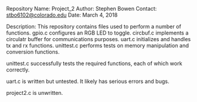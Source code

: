 Repository Name: Project_2
Author: Stephen Bowen
Contact: stbo6102@colorado.edu
Date: March 4, 2018

Description:
This repository contains files used to perform a number of functions. gpio.c
configures an RGB LED to toggle. circbuf.c implements a circulatr buffer for
communications purposes. uart.c initializes and handles tx and rx functions.
unittest.c performs tests on memory manipulation and conversion functions.

unittest.c successfully tests the required functions, each of which work
correctly.

uart.c is written but untested. It likely has serious errors and bugs.

project2.c is unwritten.

